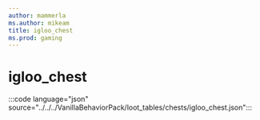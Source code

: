 ```yaml
---
author: mammerla
ms.author: mikeam
title: igloo_chest
ms.prod: gaming
---
```


# igloo_chest

:::code language="json" source="../../../VanillaBehaviorPack/loot_tables/chests/igloo_chest.json":::
